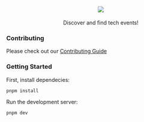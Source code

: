 <h1 align="center">
  <a target="_blank" href="">
    <img src="https://user-images.githubusercontent.com/65954740/224564349-b77e0531-342a-4c9d-99a5-536b31c91507.png"/>
  </a>
</h1>

<p align="center">Discover and find tech events!</p>

### Contributing

Please check out our [Contributing Guide]()

### Getting Started

First, install dependecies:

```bash
pnpm install
```

Run the development server:

```bash
pnpm dev
```

